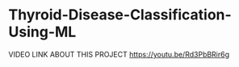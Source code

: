 # Thyroid-Disease-Classification-Using-ML
VIDEO  LINK  ABOUT  THIS  PROJECT
https://youtu.be/Rd3PbBRir6g
